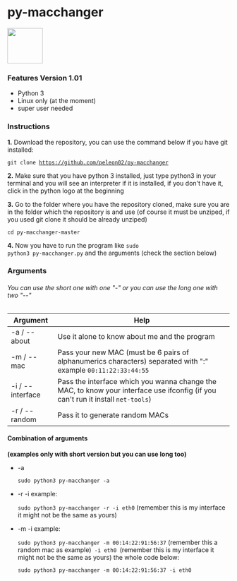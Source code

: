 # py-macchanger
<a href="https://docs.python-guide.org/starting/install3/linux/" target="_blank"><img src="https://images-na.ssl-images-amazon.com/images/I/61SA0Wq1P1L.png" width="80"> </a>

### Features Version 1.01
- Python 3
- Linux only (at the moment)
- super user needed

### Instructions
**1.** Download the repository, you can use the command below if you have git installed:

<code>git clone https://github.com/peleon02/py-macchanger</code>


**2.** Make sure that you have python 3 installed, just type python3 in your terminal
and you will see an interpreter if it is installed, if you don't have it, click in the python logo at the beginning

**3.** Go to the folder where you have the repository cloned, make sure you are in the folder which the repository is and use (of course it must be unziped, if you used git clone it should be already unziped)

<code>cd py-macchanger-master</code>

**4.** Now you have to run the program like <code>sudo python3 py-macchanger.py</code> and the arguments (check the section below)

### Arguments
######   You can use the short one with one "-" or you can use the long one with two "--"

| Argument| Help |
| ------ | ------ |
| -a / --about |Use it alone to know about me and the program |
| -m / --mac |Pass your new MAC (must be 6 pairs of alphanumerics characters) separated with ":" example <code>00:11:22:33:44:55</code> |
| -i / --interface |Pass the interface which you wanna change the MAC, to know your interface use ifconfig (if you can't run it install <code>net-tools</code>) |
| -r / --random |Pass it to generate random MACs  |

#### Combination of arguments
  **(examples only with short version but you can use long too)**

- -a

   <code>sudo python3 py-macchanger -a</code>

- -r -i  example:

  <code>sudo python3 py-macchanger -r -i eth0</code> (remember this is my interface it might not be the same as yours)
- -m -i example:

  <code>sudo python3 py-macchanger -m 00:14:22:91:56:37</code> (remember this a random mac as example)<code> -i eth0 </code>(remember this is my interface it might not be the same as yours) the whole code below:

  <code>sudo python3 py-macchanger -m 00:14:22:91:56:37 -i eth0 </code>
